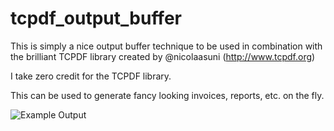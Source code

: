 tcpdf_output_buffer
===================

This is simply a nice output buffer technique to be used in combination with the brilliant TCPDF library created by @nicolaasuni (http://www.tcpdf.org)

I take zero credit for the TCPDF library.

This can be used to generate fancy looking invoices, reports, etc. on the fly.

![Example Output](https://raw.github.com/kknoer/tcpdf_output_buffer/screenshot.png)
